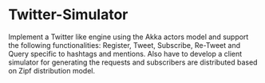 # Twitter-Simulator
Implement a Twitter like engine using the Akka actors model and support the following functionalities: Register, Tweet, Subscribe, Re-Tweet and Query specific to hashtags and mentions. Also have to develop a client simulator for generating the requests and subscribers are distributed based on Zipf distribution model.
